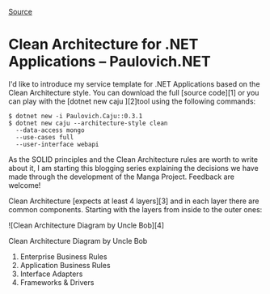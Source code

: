 [Source](https://paulovich.net/clean-architecture-for-net-applications/ "Permalink to Clean Architecture for .NET Applications – Paulovich.NET")

# Clean Architecture for .NET Applications – Paulovich.NET

I'd like to introduce my service template for .NET Applications based on the Clean Architecture style. You can download the full [source code][1] or you can play with the [dotnet new caju ][2]tool using the following commands:
    
    
    $ dotnet new -i Paulovich.Caju::0.3.1
    $ dotnet new caju --architecture-style clean 
      --data-access mongo 
      --use-cases full 
      --user-interface webapi

As the SOLID principles and the Clean Architecture rules are worth to write about it, I am starting this blogging series explaining the decisions we have made through the development of the Manga Project. Feedback are welcome!

Clean Architecture [expects at least 4 layers][3] and in each layer there are common components. Starting with the layers from inside to the outer ones:

![Clean Architecture Diagram by Uncle Bob][4]

Clean Architecture Diagram by Uncle Bob

1. Enterprise Business Rules
2. Application Business Rules
3. Interface Adapters
4. Frameworks & Drivers